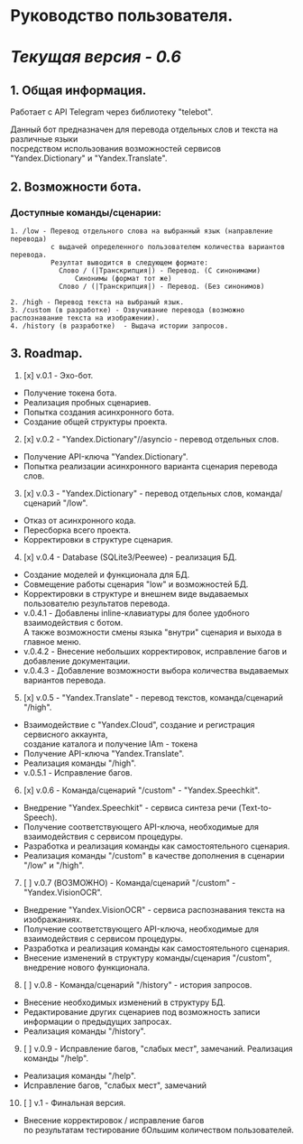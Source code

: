 # Руководство пользователя. 

# *_Текущая версия -  0.6_*


## 1. Общая информация.

Работает с API Telegram через библиотеку "telebot".

Данный бот предназначен для перевода отдельных слов и текста на различные языки  
посредством использования возможностей сервисов "Yandex.Dictionary" и "Yandex.Translate".

## 2. Возможности бота.

### Доступные команды/сценарии:

    1. /low - Перевод отдельного слова на выбранный язык (направление перевода)
              с выдачей определенного пользователем количества вариантов перевода. 
              Резултат выводится в следующем формате:
                Слово / (|Транскрипция|) - Перевод. (С синонимами)
                    Синонимы (формат тот же)
                Слово / (|Транскрипция|) - Перевод. (Без синонимов)

    2. /high - Перевод текста на выбраный язык.
    3. /custom (в разработке) - Озвучивание перевода (возможно распознавание текста на изображении).
    4. /history (в разработке)  - Выдача истории запросов.

## 3. Roadmap.

1. [x] v.0.1 - Эхо-бот.
- Получение токена бота.
- Реализация пробных сценариев.
- Попытка создания асинхронного бота.
- Создание общей структуры проекта.

2. [x] v.0.2 - "Yandex.Dictionary"//asyncio - перевод отдельных слов.
- Получение API-ключа "Yandex.Dictionary".
- Попытка реализации асинхронного варианта сценария перевода слов.

3. [x] v.0.3 - "Yandex.Dictionary" - перевод отдельных слов, команда/сценарий "/low".
- Отказ от асинхронного кода.
- Пересборка всего проекта.
- Корректировки в структуре сценария.

4. [x] v.0.4 - Database (SQLite3/Peewee) - реализация БД.
- Создание моделей и функционала для БД.
- Совмещение работы сценария "low" и возможностей БД.
- Корректировки в структуре и внешнем виде выдаваемых пользователю результатов перевода.
- v.0.4.1 - Добавлены inline-клавиатуры для более удобного взаимодействия с ботом.  
А также возможности смены языка "внутри" сценария и выхода в главное меню.
- v.0.4.2 - Внесение небольших корректировок, исправление багов и добавление документации.
- v.0.4.3 - Добавление возможности выбора количества выдаваемых вариантов перевода.

5. [x] v.0.5 - "Yandex.Translate" - перевод текстов, команда/сценарий "/high".
- Взаимодействие с "Yandex.Cloud", создание и регистрация сервисного аккаунта,  
создание каталога и получение IAm - токена
- Получение API-ключа "Yandex.Translate".
- Реализация команды "/high".
- v.0.5.1 - Исправление багов.

6. [x] v.0.6 - Команда/сценарий "/custom" - "Yandex.Speechkit".
- Внедрение "Yandex.Speechkit" - сервиса синтеза речи (Text-to-Speech).
- Получение соответствующего API-ключа, необходимые для взаимодействия с сервисом процедуры.
- Разработка и реализация команды как самостоятельного сценария.
- Реализация команды "/custom" в качестве дополнения в сценарии "/low" и "/high".

7. [ ] v.0.7 (ВОЗМОЖНО) - Команда/сценарий "/custom" - "Yandex.VisionOCR".
- Внедрение "Yandex.VisionOCR" - сервиса распознавания текста на изображаниях.
- Получение соответствующего API-ключа, необходимые для взаимодействия с сервисом процедуры.
- Разработка и реализация команды как самостоятельного сценария.
- Внесение изменений в структуру команды/сценария "/custom",  
внедрение нового функционала.

8. [ ] v.0.8 - Команда/сценарий "/history" - история запросов.
- Внесение необходимых изменений в структуру БД.
- Редактирование других сценариев под возможность записи информации о предыдущих запросах.
- Реализация команды "/history".

9. [ ] v.0.9 - Исправление багов, "слабых мест", замечаний. Реализация команды "/help".
- Реализация команды "/help".
- Исправление багов, "слабых мест", замечаний

10. [ ] v.1 - Финальная версия.
- Внесение корректировок / исправление багов  
по результатам тестирование бОльшим количеством пользователей.
